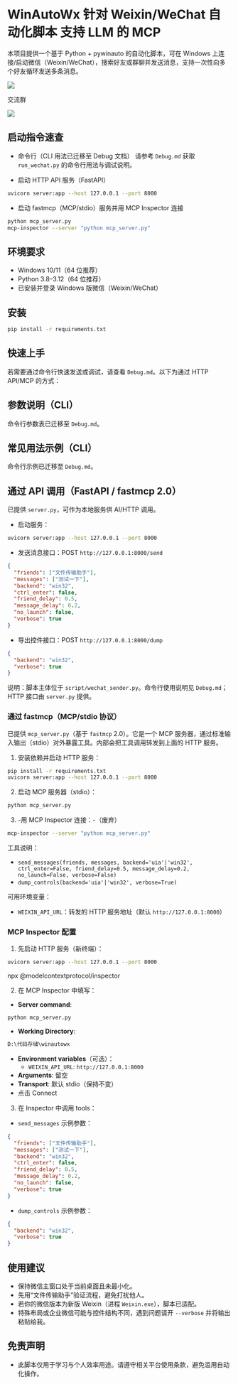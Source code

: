 # WinAutoWx 针对 Weixin/WeChat 自动化脚本 支持 LLM 的 MCP 

本项目提供一个基于 Python + pywinauto 的自动化脚本，可在 Windows 上连接/启动微信（Weixin/WeChat），搜索好友或群聊并发送消息，支持一次性向多个好友循环发送多条消息。


![](./png/image.png)


交流群

![](./png/35c6fe96f9109015aad90f62d1b1de8b.jpg)

## 启动指令速查
- 命令行（CLI 用法已迁移至 Debug 文档）
请参考 `Debug.md` 获取 `run_wechat.py` 的命令行用法与调试说明。

- 启动 HTTP API 服务（FastAPI）
```bash
uvicorn server:app --host 127.0.0.1 --port 8000
```

- 启动 fastmcp（MCP/stdio）服务并用 MCP Inspector 连接
```bash
python mcp_server.py
mcp-inspector --server "python mcp_server.py"
```

## 环境要求
- Windows 10/11（64 位推荐）
- Python 3.8–3.12（64 位推荐）
- 已安装并登录 Windows 版微信（Weixin/WeChat）

## 安装
```bash
pip install -r requirements.txt
```

## 快速上手
若需要通过命令行快速发送或调试，请查看 `Debug.md`。以下为通过 HTTP API/MCP 的方式：

## 参数说明（CLI）
命令行参数表已迁移至 `Debug.md`。

## 常见用法示例（CLI）
命令行示例已迁移至 `Debug.md`。

## 通过 API 调用（FastAPI / fastmcp 2.0）
已提供 `server.py`，可作为本地服务供 AI/HTTP 调用。

- 启动服务：
```bash
uvicorn server:app --host 127.0.0.1 --port 8000
```

- 发送消息接口：POST `http://127.0.0.1:8000/send`
```json
{
  "friends": ["文件传输助手"],
  "messages": ["测试一下"],
  "backend": "win32",
  "ctrl_enter": false,
  "friend_delay": 0.5,
  "message_delay": 0.2,
  "no_launch": false,
  "verbose": true
}
```

- 导出控件接口：POST `http://127.0.0.1:8000/dump`
```json
{
  "backend": "win32",
  "verbose": true
}
```

说明：脚本主体位于 `script/wechat_sender.py`。命令行使用说明见 `Debug.md`；HTTP 接口由 `server.py` 提供。

### 通过 fastmcp（MCP/stdio 协议）

已提供 `mcp_server.py`（基于 `fastmcp` 2.0）。它是一个 MCP 服务器，通过标准输入输出（stdio）对外暴露工具。内部会把工具调用转发到上面的 HTTP 服务。

1) 安装依赖并启动 HTTP 服务：
```bash
pip install -r requirements.txt
uvicorn server:app --host 127.0.0.1 --port 8000
```

2) 启动 MCP 服务器（stdio）：
```bash
python mcp_server.py
```

3) -用 MCP Inspector 连接：-（废弃）
```bash
mcp-inspector --server "python mcp_server.py"
```

工具说明：
- `send_messages(friends, messages, backend='uia'|'win32', ctrl_enter=False, friend_delay=0.5, message_delay=0.2, no_launch=False, verbose=False)`
- `dump_controls(backend='uia'|'win32', verbose=True)`

可用环境变量：
- `WEIXIN_API_URL`：转发的 HTTP 服务地址（默认 `http://127.0.0.1:8000`）

### MCP Inspector 配置
1) 先启动 HTTP 服务（新终端）：
```bash
uvicorn server:app --host 127.0.0.1 --port 8000
```
npx @modelcontextprotocol/inspector


2) 在 MCP Inspector 中填写：
- **Server command**:
```bash
python mcp_server.py
```
- **Working Directory**:
```bash
D:\代码存储\winautowx
```
- **Environment variables**（可选）：
  - `WEIXIN_API_URL`: `http://127.0.0.1:8000`
- **Arguments**: 留空
- **Transport**: 默认 stdio（保持不变）
- 点击 Connect

3) 在 Inspector 中调用 tools：
- `send_messages` 示例参数：
```json
{
  "friends": ["文件传输助手"],
  "messages": ["测试一下"],
  "backend": "win32",
  "ctrl_enter": false,
  "friend_delay": 0.5,
  "message_delay": 0.2,
  "no_launch": false,
  "verbose": true
}
```
- `dump_controls` 示例参数：
```json
{
  "backend": "win32",
  "verbose": true
}
```

## 使用建议
- 保持微信主窗口处于当前桌面且未最小化。
- 先用“文件传输助手”验证流程，避免打扰他人。
- 若你的微信版本为新版 Weixin（进程 `Weixin.exe`），脚本已适配。
- 特殊布局或企业微信可能与控件结构不同，遇到问题请开 `--verbose` 并将输出粘贴给我。

## 免责声明
- 此脚本仅用于学习与个人效率用途。请遵守相关平台使用条款，避免滥用自动化操作。

